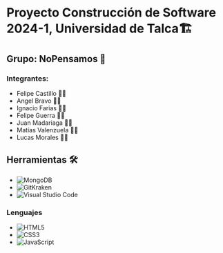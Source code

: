 
# Proyecto Construcción de Software 2024-1, Universidad de Talca🏗️

## Grupo: NoPensamos 🧠

### Integrantes:  
- Felipe Castillo 🧑‍💻
- Angel Bravo 🧑‍💻
- Ignacio Farias 🧑‍💻
- Felipe Guerra 🧑‍💻
- Juan Madariaga 🧑‍💻
- Matías Valenzuela 🧑‍💻
- Lucas Morales 🧑‍💻

## Herramientas 🛠️

- ![MongoDB](https://img.shields.io/badge/MongoDB-%234ea94b.svg?style=for-the-badge&logo=mongodb&logoColor=white)
- ![GitKraken](https://img.shields.io/static/v1?style=for-the-badge&message=GitKraken&color=179287&logo=GitKraken&logoColor=FFFFFF&label=)
- ![Visual Studio Code](https://img.shields.io/static/v1?style=for-the-badge&message=Visual+Studio+Code&color=007ACC&logo=Visual+Studio+Code&logoColor=FFFFFF&label=)

### Lenguajes 
- ![HTML5](https://img.shields.io/static/v1?style=for-the-badge&message=HTML5&color=E34F26&logo=HTML5&logoColor=FFFFFF&label=)
- ![CSS3](https://img.shields.io/static/v1?style=for-the-badge&message=CSS3&color=1572B6&logo=CSS3&logoColor=FFFFFF&label=) 
- ![JavaScript](https://img.shields.io/static/v1?style=for-the-badge&message=JavaScript&color=222222&logo=JavaScript&logoColor=F7DF1E&label=)





